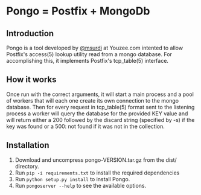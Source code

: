 Pongo = Postfix + MongoDb
=========================

Introduction
-----------
Pongo is a tool developed by [@msurdi](https://github.com/msurdi) at Youzee.com intented to allow Postfix's access(5) 
lookup utility read from a mongo database. For accomplishing this, it implements Postfix's 
tcp\_table(5) interface.


How it works
------------
Once run with the correct arguments, it will start a main process and a pool of workers that will each one create
its own connection to the mongo database. Then for every request in tcp\_table(5) format sent to the listening process
a worker will query the database for the provided KEY value and will return either a 200 followed by the 
discard string (specified by -s) if the key was found or a 500: not found if it was not in the collection.


Installation
------------
  1. Download and uncompress pongo-VERSION.tar.gz from the dist/ directory.
  2. Run ```pip -i requirements.txt``` to install the required dependencies
  3. Run ```python setup.py install``` to install Pongo.
  4. Run ```pongoserver --help``` to see the available options. 
